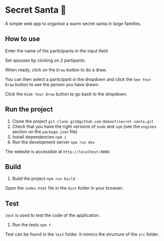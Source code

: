 # Secret Santa 🎅

A simple web app to organise a warm secret santa in large families.

## How to use

Enter the name of the participants in the input field.

Set spouses by clicking on 2 partipants.

When ready, click on the `Draw` button to do a draw.

You can then select a participant in the dropdown and click the `See Your Draw` button to see the person you have drawn.

Click the `Hide Your Draw` button to go back to the dropdown.

## Run the project

1. Clone the project `git clone git@github.com:Baboo7/secret-santa.git`
1. Check that you have the right versions of `node` and `npm` (see the `engines` section on the `package.json` file)
1. Install dependencies `npm i`
1. Run the development server `npm run dev`

The website is accessible at `http://localhost:8080`.

## Build

1. Build the project `npm run build`

Open the `index.html` file in the `dist` folder in your browser.

## Test

`Jest` is used to test the code of the application.

1. Run the tests `npm t`

Test can be found in the `test` folder. It mimics the structure of the `src` folder.
